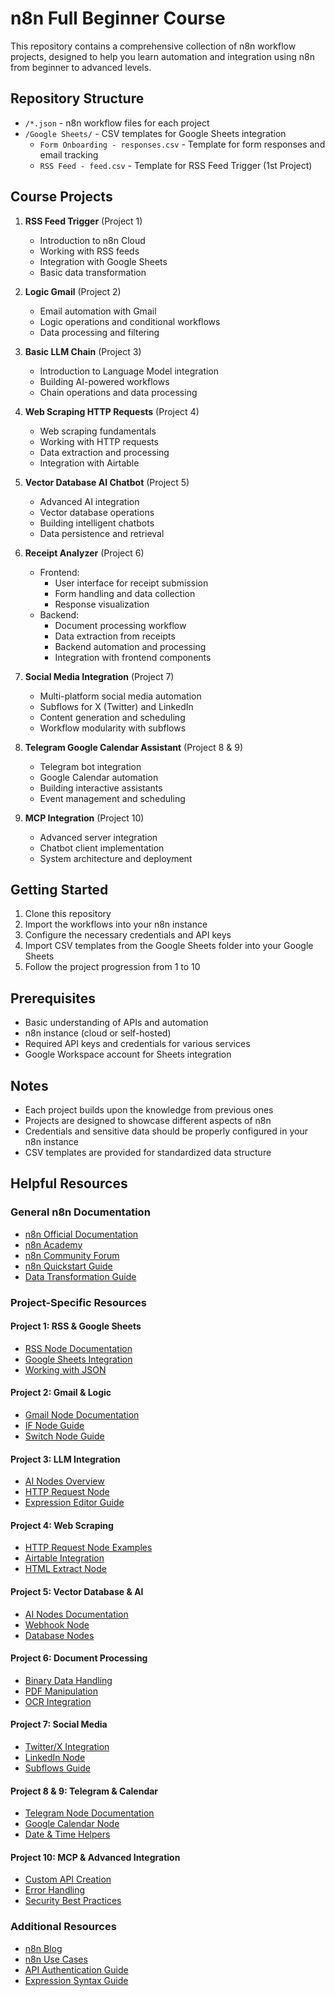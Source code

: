 # n8n Full Beginner Course

This repository contains a comprehensive collection of n8n workflow projects, designed to help you learn automation and integration using n8n from beginner to advanced levels.

## Repository Structure

- `/*.json` - n8n workflow files for each project
- `/Google Sheets/` - CSV templates for Google Sheets integration
  - `Form Onboarding - responses.csv` - Template for form responses and email tracking
  - `RSS Feed - feed.csv` - Template for RSS Feed Trigger (1st Project)

## Course Projects

1. **RSS Feed Trigger** (Project 1)
   - Introduction to n8n Cloud
   - Working with RSS feeds
   - Integration with Google Sheets
   - Basic data transformation

2. **Logic Gmail** (Project 2)
   - Email automation with Gmail
   - Logic operations and conditional workflows
   - Data processing and filtering

3. **Basic LLM Chain** (Project 3)
   - Introduction to Language Model integration
   - Building AI-powered workflows
   - Chain operations and data processing

4. **Web Scraping HTTP Requests** (Project 4)
   - Web scraping fundamentals
   - Working with HTTP requests
   - Data extraction and processing
   - Integration with Airtable

5. **Vector Database AI Chatbot** (Project 5)
   - Advanced AI integration
   - Vector database operations
   - Building intelligent chatbots
   - Data persistence and retrieval

6. **Receipt Analyzer** (Project 6)
   - Frontend:
     - User interface for receipt submission
     - Form handling and data collection
     - Response visualization
   - Backend:
     - Document processing workflow
     - Data extraction from receipts
     - Backend automation and processing
     - Integration with frontend components

7. **Social Media Integration** (Project 7)
   - Multi-platform social media automation
   - Subflows for X (Twitter) and LinkedIn
   - Content generation and scheduling
   - Workflow modularity with subflows

8. **Telegram Google Calendar Assistant** (Project 8 & 9)
   - Telegram bot integration
   - Google Calendar automation
   - Building interactive assistants
   - Event management and scheduling

9. **MCP Integration** (Project 10)
   - Advanced server integration
   - Chatbot client implementation
   - System architecture and deployment

## Getting Started

1. Clone this repository
2. Import the workflows into your n8n instance
3. Configure the necessary credentials and API keys
4. Import CSV templates from the Google Sheets folder into your Google Sheets
5. Follow the project progression from 1 to 10

## Prerequisites

- Basic understanding of APIs and automation
- n8n instance (cloud or self-hosted)
- Required API keys and credentials for various services
- Google Workspace account for Sheets integration

## Notes

- Each project builds upon the knowledge from previous ones
- Projects are designed to showcase different aspects of n8n
- Credentials and sensitive data should be properly configured in your n8n instance
- CSV templates are provided for standardized data structure

## Helpful Resources

### General n8n Documentation
- [n8n Official Documentation](https://docs.n8n.io/)
- [n8n Academy](https://academy.n8n.io/)
- [n8n Community Forum](https://community.n8n.io/)
- [n8n Quickstart Guide](https://docs.n8n.io/try-it-out/)
- [Data Transformation Guide](https://docs.n8n.io/data/transforming-data/)

### Project-Specific Resources

#### Project 1: RSS & Google Sheets
- [RSS Node Documentation](https://docs.n8n.io/integrations/builtin/trigger-nodes/n8n-nodes-base.rssfeedreadtrigger/)
- [Google Sheets Integration](https://docs.n8n.io/integrations/builtin/app-nodes/n8n-nodes-base.googlesheets/)
- [Working with JSON](https://docs.n8n.io/data/data-structure/)

#### Project 2: Gmail & Logic
- [Gmail Node Documentation](https://docs.n8n.io/integrations/builtin/app-nodes/n8n-nodes-base.gmail/)
- [IF Node Guide](https://docs.n8n.io/integrations/builtin/core-nodes/n8n-nodes-base.if/)
- [Switch Node Guide](https://docs.n8n.io/integrations/builtin/core-nodes/n8n-nodes-base.switch/)

#### Project 3: LLM Integration
- [AI Nodes Overview](https://docs.n8n.io/integrations/builtin/app-nodes/n8n-nodes-base.openai/)
- [HTTP Request Node](https://docs.n8n.io/integrations/builtin/core-nodes/n8n-nodes-base.httprequest/)
- [Expression Editor Guide](https://docs.n8n.io/code-examples/expressions/)

#### Project 4: Web Scraping
- [HTTP Request Node Examples](https://docs.n8n.io/integrations/builtin/core-nodes/n8n-nodes-base.httprequest/examples/)
- [Airtable Integration](https://docs.n8n.io/integrations/builtin/app-nodes/n8n-nodes-base.airtable/)
- [HTML Extract Node](https://docs.n8n.io/integrations/builtin/core-nodes/n8n-nodes-base.htmlextract/)

#### Project 5: Vector Database & AI
- [AI Nodes Documentation](https://docs.n8n.io/integrations/builtin/app-nodes/n8n-nodes-base.openai/)
- [Webhook Node](https://docs.n8n.io/integrations/builtin/core-nodes/n8n-nodes-base.webhook/)
- [Database Nodes](https://docs.n8n.io/integrations/builtin/app-nodes/n8n-nodes-base.postgres/)

#### Project 6: Document Processing
- [Binary Data Handling](https://docs.n8n.io/data/binary-data/)
- [PDF Manipulation](https://docs.n8n.io/integrations/builtin/app-nodes/n8n-nodes-base.pdf/)
- [OCR Integration](https://docs.n8n.io/integrations/builtin/app-nodes/n8n-nodes-base.microsofttranslator/)

#### Project 7: Social Media
- [Twitter/X Integration](https://docs.n8n.io/integrations/builtin/app-nodes/n8n-nodes-base.twitter/)
- [LinkedIn Node](https://docs.n8n.io/integrations/builtin/app-nodes/n8n-nodes-base.linkedin/)
- [Subflows Guide](https://docs.n8n.io/workflows/subflows/)

#### Project 8 & 9: Telegram & Calendar
- [Telegram Node Documentation](https://docs.n8n.io/integrations/builtin/app-nodes/n8n-nodes-base.telegram/)
- [Google Calendar Node](https://docs.n8n.io/integrations/builtin/app-nodes/n8n-nodes-base.googlecalendar/)
- [Date & Time Helpers](https://docs.n8n.io/code-examples/expressions/dates/)

#### Project 10: MCP & Advanced Integration
- [Custom API Creation](https://docs.n8n.io/hosting/api/)
- [Error Handling](https://docs.n8n.io/workflows/error-handling/)
- [Security Best Practices](https://docs.n8n.io/hosting/security/)

### Additional Resources
- [n8n Blog](https://blog.n8n.io/)
- [n8n Use Cases](https://n8n.io/use-cases/)
- [API Authentication Guide](https://docs.n8n.io/integrations/authentication/)
- [Expression Syntax Guide](https://docs.n8n.io/code-examples/expressions/)
